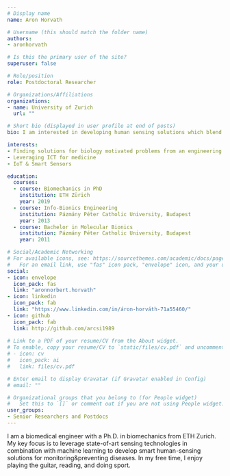 ```yaml
---
# Display name
name: Aron Horvath

# Username (this should match the folder name)
authors:
- aronhorvath

# Is this the primary user of the site?
superuser: false

# Role/position
role: Postdoctoral Researcher

# Organizations/Affiliations
organizations:
- name: University of Zurich
  url: ""

# Short bio (displayed in user profile at end of posts)
bio: I am interested in developing human sensing solutions which blend into our life without disrupting the daily routines and thereby provide continuous health tracking for disease monitoring and prevention. 

interests:
- Finding solutions for biology motivated problems from an engineering point of view
- Leveraging ICT for medicine 
- IoT & Smart Sensors

education:
  courses:
  - course: Biomechanics in PhD
    institution: ETH Zürich
    year: 2019
  - course: Info-Bionics Engineering
    institution: Pázmány Péter Catholic University, Budapest
    year: 2013
  - course: Bachelor in Molecular Bionics
    institution: Pázmány Péter Catholic University, Budapest
    year: 2011

# Social/Academic Networking
# For available icons, see: https://sourcethemes.com/academic/docs/page-builder/#icons
#   For an email link, use "fas" icon pack, "envelope" icon, and your uzh email up to before the '@'.
social:
- icon: envelope
  icon_pack: fas
  link: "aronnorbert.horvath"
- icon: linkedin
  icon_pack: fab
  link: "https://www.linkedin.com/in/áron-horváth-71a55460/"
- icon: github
  icon_pack: fab
  link: http://github.com/arcsi1989
  
# Link to a PDF of your resume/CV from the About widget.
# To enable, copy your resume/CV to `static/files/cv.pdf` and uncomment the lines below.
# - icon: cv
#   icon_pack: ai
#   link: files/cv.pdf

# Enter email to display Gravatar (if Gravatar enabled in Config)
# email: ""

# Organizational groups that you belong to (for People widget)
#   Set this to `[]` or comment out if you are not using People widget.
user_groups:
- Senior Researchers and Postdocs
---
```


I am a biomedical engineer with a Ph.D. in biomechanics from ETH Zurich. My key focus is to leverage state-of-art sensing technologies in combination with machine learning to develop smart human-sensing solutions for monitoring&preventing diseases. In my free time, I enjoy playing the guitar, reading, and doing sport.
